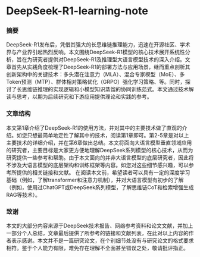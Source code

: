 # DeepSeek-R1-learning-note
### 摘要
DeepSeek-R1发布后，凭借其强大的长思维链推理能力，迅速在开源社区、学术界与产业界引起热烈反响。本文围绕DeepSeek-R1模型的核心技术展开系统性分析，旨在为研究者提供对DeepSeek-R1及推理型大语言模型技术的深入介绍。文章首先从实践角度梳理了DeepSeek-R1的部署方法与应用场景，继而重点剖析其创新架构中的关键技术：多头潜在注意力（MLA）、混合专家模型（MoE）、多Token预测（MTP）、群体相对策略优化（GRPO）强化学习策略、等。同时，探讨了长思维链推理的实现逻辑和小模型知识蒸馏的协同训练范式。本文通过技术解读与思考，以期为后续研究和下游应用提供理论和实践的参考。
### 文章结构
本文第1章介绍了DeepSeek-R1的使用方法，并对其中的主要技术做了直观的介绍。如您只想最简单地定性了解其中的技术，阅读第1章即可。第2-5章是对以上主要技术的详细介绍，并在第6章做出总结。本文将面向大语言模型垂直领域应用的研究者，主要目标是大家更方便地理解DeepSeek系列模型的核心技术，从而为研究提供一些参考和帮助。由于本文面向的并非大语言模型的底层研究者，因此将不涉及大语言模型的底层架构和训练框架等内容。如您对这些细节感兴趣，可以参考所提供的相关链接和文献。
在阅读本文前，希望读者可以具有一定的深度学习基础（例如，了解transformer和注意力机制），并对大语言模型有初步的了解（例如，使用过ChatGPT或DeepSeek系列模型，了解思维链CoT和检索增强生成RAG等技术）。
### 致谢
本文的大部分内容来源于DeepSeek技术报告、网络参考资料和论文文献，并加上一部分个人总结，文章最后提供了所参考的链接和文献列表，在此对以上内容的作者表示感谢。本文并不是一篇研究论文，在个别细节处没有与研究论文的格式要求相符。鉴于个人能力有限，难免存在理解不全面甚至错误之处，敬请批评指正。
